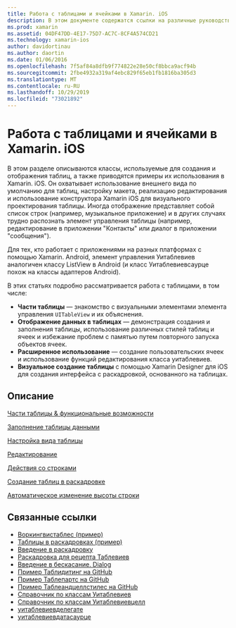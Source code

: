 ```yaml
---
title: Работа с таблицами и ячейками в Xamarin. iOS
description: В этом документе содержатся ссылки на различные руководства, описывающие отображение данных с помощью элемента управления Уитаблевиев в приложении Xamarin. iOS.
ms.prod: xamarin
ms.assetid: 04DF47DD-4E17-75D7-AC7C-8CF4A574CD21
ms.technology: xamarin-ios
author: davidortinau
ms.author: daortin
ms.date: 01/06/2016
ms.openlocfilehash: 7f5af84a8dfb9f774822e28e50cf8bbca9acf94b
ms.sourcegitcommit: 2fbe4932a319af4ebc829f65eb1fb1816ba305d3
ms.translationtype: MT
ms.contentlocale: ru-RU
ms.lasthandoff: 10/29/2019
ms.locfileid: "73021892"
---
```

# <a name="working-with-tables-and-cells-in-xamarinios"></a>Работа с таблицами и ячейками в Xamarin. iOS

В этом разделе описываются классы, используемые для создания и отображения таблиц, а также приводятся примеры их использования в Xamarin. iOS. Он охватывает использование внешнего вида по умолчанию для таблиц, настройку макета, реализацию редактирования и использование конструктора Xamarin iOS для визуального проектирования таблицы. Иногда отображение представляет собой список строк (например, музыкальное приложение) и в других случаях трудно распознать элемент управления таблицы (например, редактирование в приложении "Контакты" или диалог в приложении "сообщения").

Для тех, кто работает с приложениями на разных платформах с помощью Xamarin. Android, элемент управления Уитаблевиев аналогичен классу ListView в Android (и класс Уитаблевиевсаурце похож на классы адаптеров Android).

В этих статьях подробно рассматривается работа с таблицами, в том числе:

- **Части таблицы** — знакомство с визуальными элементами элемента управления `UITableView` и их объяснения. 
- **Отображение данных в таблицах** — демонстрация создания и заполнения таблицы, использование различных стилей таблиц и ячеек и избежание проблем с памятью путем повторного запуска объектов ячеек. 
- **Расширенное использование** — создание пользовательских ячеек и использование функций редактирования класса уитаблевиев. 
- **Визуальное создание таблицы** с помощью Xamarin Designer для iOS для создания интерфейса с раскадровкой, основанного на таблицах. 

## <a name="contents"></a>Описание

 [Части таблицы &amp; функциональные возможности](~/ios/user-interface/controls/tables/table-parts-and-functionality.md)

 [Заполнение таблицы данными](~/ios/user-interface/controls/tables/populating-a-table-with-data.md)

 [Настройка вида таблицы](~/ios/user-interface/controls/tables/customizing-table-appearance.md)

 [Редактирование](~/ios/user-interface/controls/tables/editing.md)

 [Действия со строками](~/ios/user-interface/controls/tables/row-action.md)

 [Создание таблиц в раскадровке](~/ios/user-interface/controls/tables/creating-tables-in-a-storyboard.md)

 [Автоматическое изменение высоты строки](~/ios/user-interface/controls/tables/autosizing-row-height.md)

## <a name="related-links"></a>Связанные ссылки

- [Воркингвистаблес (пример)](https://docs.microsoft.com/samples/xamarin/ios-samples/workingwithtables)
- [Таблицы в раскадровках (пример)](https://docs.microsoft.com/samples/xamarin/ios-samples/storyboardtable)
- [Введение в раскадровку](~/ios/user-interface/storyboards/index.md)
- [Раскадровка для рецепта Таблевиев](https://github.com/xamarin/recipes/tree/master/Recipes/ios/general/storyboard/storyboard_a_tableview)
- [Введение в бескасание. Dialog](~/ios/user-interface/monotouch.dialog/index.md)
- [Пример Таблидитинг на GitHub](https://github.com/xamarin/monotouch-samples/tree/master/TableEditing)
- [Пример Таблепартс на GitHub](https://github.com/xamarin/monotouch-samples/tree/master/TableParts)
- [Пример Таблеандцеллстилес на GitHub](https://github.com/xamarin/mobile-samples/tree/master/TablesLists)
- [Справочник по классам Уитаблевиев](https://developer.apple.com/library/ios/documentation/UIKit/Reference/UITableView_Class/)
- [Справочник по классам Уитаблевиевцелл](https://developer.apple.com/library/ios/documentation/UIKit/Reference/UITableViewCell_Class/)
- [уитаблевиевделегате](https://developer.apple.com/library/ios/documentation/UIKit/Reference/UITableViewDelegate_Protocol/)
- [уитаблевиевдатасаурце](https://developer.apple.com/library/ios/documentation/UIKit/Reference/UITableViewDataSource_Protocol/)
